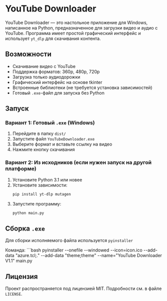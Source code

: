 # YouTube Downloader

YouTube Downloader — это настольное приложение для Windows, написанное на Python, предназначенное для загрузки видео и аудио с YouTube. Программа имеет простой графический интерфейс и использует `yt_dlp` для скачивания контента.

## Возможности

- Скачивание видео с YouTube
- Поддержка форматов: 360p, 480p, 720p
- Загрузка только аудиодорожки
- Графический интерфейс на основе tkinter
- Встроенные библиотеки (не требуется установка зависимостей)
- Готовый `.exe`-файл для запуска без Python

## Запуск

### Вариант 1: Готовый `.exe` (Windows)

1. Перейдите в папку `dist/`
2. Запустите файл `YouTubeDownloader.exe`
3. Выберите формат и вставьте ссылку на видео
4. Нажмите кнопку скачивания

### Вариант 2: Из исходников (если нужен запуск на другой платформе)

1. Установите Python 3.1 или новее
2. Установите зависимости:
    ```bash
    pip install yt-dlp mutagen
3. Запустите программу:
    ```bash
    python main.py

## Сборка `.exe`

Для сборки исполняемого файла используется `pyinstaller`

Команда:
    ```bash
    pyinstaller --onefile --windowed --icon=icon.ico --add-data "azure.tcl;." --add-data "theme;theme" --name="YouTube Downloader V1.1" main.py

## Лицензия
Проект распространяется под лицензией MIT. Подробности см. в файле `LICENSE`.